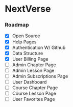 # NextVerse

### Roadmap
- [x] Open Source 
- [x] Help Pages
- [x] Authentication W/ Github
- [x] Data Structure
- [X] User Billing Page
- [ ] Admin Chapter Page
- [ ] Admin Lesson Page
- [ ] Admin Subscriptions Page
- [ ] User Dashboard
- [ ] Course Chapter Page
- [ ] Course Lesson Page
- [ ] User Favorites Page